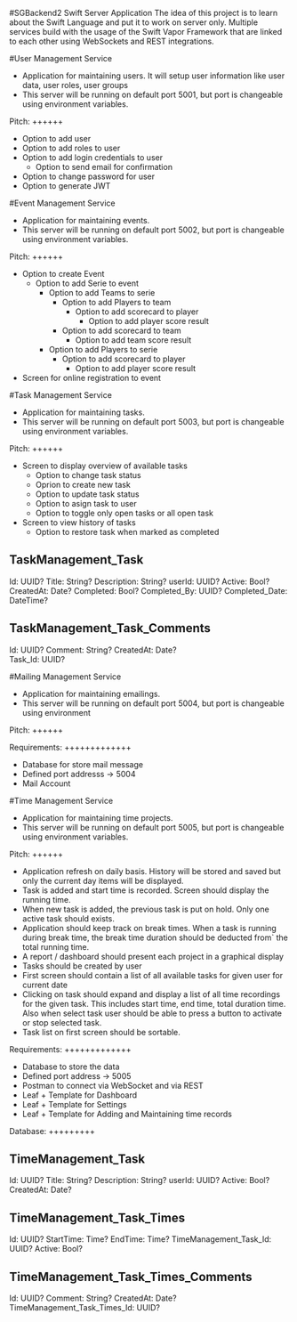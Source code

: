 #SGBackend2 Swift Server Application
The idea of this project is to learn about the Swift Language and put it to work on server only.
Multiple services build with the usage of the Swift Vapor Framework that are linked to each other
using WebSockets and REST integrations.


#User Management Service
- Application for maintaining users. It will setup user information like user data, user roles, user groups
- This server will be running on default port 5001, but port is changeable using environment variables.

Pitch:
++++++
- Option to add user
- Option to add roles to user
- Option to add login credentials to user
    - Option to send email for confirmation
- Option to change password for user
- Option to generate JWT

                    
#Event Management Service
- Application for maintaining events.
- This server will be running on default port 5002, but port is changeable using environment variables.

Pitch:
++++++
- Option to create Event
    - Option to add Serie to event
        - Option to add Teams to serie
            - Option to add Players to team
                - Option to add scorecard to player
                    - Option to add player score result
            - Option to add scorecard to team
                - Option to add team score result
        - Option to add Players to serie
            - Option to add scorecard to player
                - Option to add player score result
- Screen for online registration to event


#Task Management Service
- Application for maintaining tasks.
- This server will be running on default port 5003, but port is changeable using environment variables.

Pitch:
++++++
- Screen to display overview of available tasks
    - Option to change task status 
    - Oprion to create new task
    - Option to update task status
    - Option to asign task to user
    - Option to toggle only open tasks or all open task
- Screen to view history of tasks
    - Option to restore task when marked as completed

TaskManagement_Task
-------------------
Id: UUID?
Title: String?
Description: String?
userId: UUID?
Active: Bool?
CreatedAt: Date?
Completed: Bool?
Completed_By: UUID?
Completed_Date: DateTime?

TaskManagement_Task_Comments
----------------------------
Id: UUID?
Comment: String?
CreatedAt: Date?                 
Task_Id: UUID?


#Mailing Management Service
- Application for maintaining emailings.
- This server will be running on default port 5004, but port is changeable using environment
                    
Pitch:
++++++
                        
Requirements:
+++++++++++++
- Database for store mail message
- Defined port addresss -> 5004
- Mail Account



                        
                        
#Time Management Service
- Application for maintaining time projects.
- This server will be running on default port 5005, but port is changeable using environment variables.
                    
Pitch:
++++++
- Application refresh on daily basis. History will be stored and saved but only the current day items will be displayed.
- Task is added and start time is recorded. Screen should display the running time.
- When new task is added, the previous task is put on hold. Only one active task should exists.
- Application should keep track on break times. When a task is running during break time, the break time duration should be deducted from`
  the total running time.
- A report / dashboard should present each project in a graphical display
- Tasks should be created by user
- First screen should contain a list of all available tasks for given user for current date
- Clicking on task should expand and display a list of all time recordings for the given task.
  This includes start time, end time, total duration time.
  Also when select task user should be able to press a button to activate or stop selected task.
- Task list on first screen should be sortable.

Requirements:
+++++++++++++
- Database to store the data
- Defined port address -> 5005
- Postman to connect via WebSocket and via REST
- Leaf + Template for Dashboard
- Leaf + Template for Settings
- Leaf + Template for Adding and Maintaining time records

Database:
+++++++++
                        
TimeManagement_Task
-------------------
Id: UUID?
Title: String?
Description: String?
userId: UUID?
Active: Bool?
CreatedAt: Date?

TimeManagement_Task_Times
-------------------------
Id: UUID?
StartTime: Time?
EndTime: Time?
TimeManagement_Task_Id: UUID?
Active: Bool?

TimeManagement_Task_Times_Comments
----------------------------
Id: UUID?
Comment: String?
CreatedAt: Date?                 
TimeManagement_Task_Times_Id: UUID?


                        
                        
                        
                        
